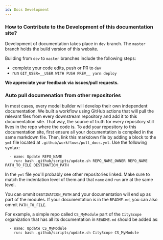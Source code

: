 ```yaml
---
id: Docs Development
---
```


### How to Contribute to the Development of this documentation site?

Development of documentation takes place in `dev` branch. The `master` branch holds the build version of this website.

Building from `dev` to `master` branches include the following steps:

-   complete your code edits, push or PR to `dev`
-   run `GIT_USER=__USER WITH PUSH PREV__ yarn deploy`

**We appreciate your feedback via issues/pull requests.**


### Auto pull documenation from other repositories

In most cases, every model builder will develop their own independent documentation. We built a workflow using GitHub actions that will pull the relevant files from every downstream repository and add it to this documentation site. That way, the source of truth for every repository still lives in the repo where the code is. To add your repository to this documentation site, first ensure all your documentation is compiled in the same markdown file. Then, link this markdown file by adding a block to the `yml` file located at `.github/workflows/pull_docs.yml`. Use the following syntax:

```
  - name: Update REPO_NAME
    run: bash .github/scripts/update.sh REPO_NAME_OWNER REPO_NAME PATH_TO_FILE DESTINATION_PATH
```

In the `yml` file you'll probably see other repositories linked. Make sure to match the indentation level of them and that `name` and `run` are at the same level.

You can ommit `DESTINATION_PATH` and your documentation will end up as part of the modules. If your documentation is in the `README.md`, you can also ommit `PATH_TO_FILE`.

For example, a simple repo called `CS_MyModule` part of the `CityScope` organization that has all its documentation in `README.md` should be added as:
```
  - name: Update CS_MyModule
    run: bash .github/scripts/update.sh CityScope CS_MyModule
```
